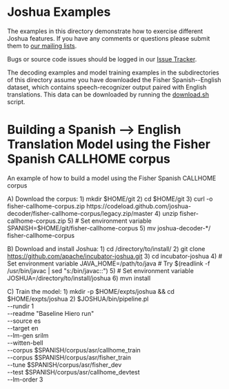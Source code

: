 # Joshua Examples

The examples in this directory demonstrate how to exercise different
Joshua features. If you have any comments or questions please submit 
them to [our mailing lists](http://joshua.incubator.apache.org/support/).

Bugs or source code issues should be logged in our 
[Issue Tracker](https://issues.apache.org/jira/browse/joshua).

The decoding examples and model training examples in the subdirectories of this
directory assume you have downloaded the Fisher Spanish--English dataset, which
contains speech-recognizer output paired with English translations. This data
can be downloaded by running the [download.sh](https://github.com/apache/incubator-joshua/blob/master/src/examples/resources/download.sh) script.

# Building a Spanish --> English Translation Model using the Fisher Spanish CALLHOME corpus

An example of how to build a model using the Fisher Spanish CALLHOME corpus

A) Download the corpus:
    1) mkdir $HOME/git
    2) cd $HOME/git
    3) curl -o fisher-callhome-corpus.zip https://codeload.github.com/joshua-decoder/fisher-callhome-corpus/legacy.zip/master
    4) unzip fisher-callhome-corpus.zip
    5) # Set environment variable SPANISH=$HOME/git/fisher-callhome-corpus
    5) mv joshua-decoder-*/ fisher-callhome-corpus

B) Download and install Joshua:
    1) cd /directory/to/install/
    2) git clone https://github.com/apache/incubator-joshua.git
    3) cd incubator-joshua
    4) # Set environment variable JAVA_HOME=/path/to/java    # Try $(readlink -f /usr/bin/javac | sed "s:/bin/javac::")
    5) # Set environment variable JOSHUA=/directory/to/install/joshua
    6) mvn install

C) Train the model:
    1) mkdir -p $HOME/expts/joshua && cd $HOME/expts/joshua
    2) $JOSHUA/bin/pipeline.pl \
        --rundir 1 \
        --readme "Baseline Hiero run" \
        --source es \
        --target en \
        --lm-gen srilm \
        --witten-bell \
        --corpus $SPANISH/corpus/asr/callhome_train \
        --corpus $SPANISH/corpus/asr/fisher_train \
        --tune  $SPANISH/corpus/asr/fisher_dev \
        --test  $SPANISH/corpus/asr/callhome_devtest \
        --lm-order 3
